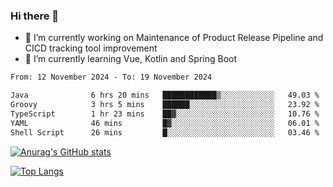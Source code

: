 ### Hi there 👋

- 🔭 I’m currently working on Maintenance of Product Release Pipeline and CICD tracking tool improvement
- 🌱 I’m currently learning Vue, Kotlin and Spring Boot

<!--START_SECTION:waka-->

```txt
From: 12 November 2024 - To: 19 November 2024

Java              6 hrs 20 mins   ████████████▒░░░░░░░░░░░░   49.03 %
Groovy            3 hrs 5 mins    ██████░░░░░░░░░░░░░░░░░░░   23.92 %
TypeScript        1 hr 23 mins    ██▓░░░░░░░░░░░░░░░░░░░░░░   10.76 %
YAML              46 mins         █▓░░░░░░░░░░░░░░░░░░░░░░░   06.01 %
Shell Script      26 mins         █░░░░░░░░░░░░░░░░░░░░░░░░   03.46 %
```

<!--END_SECTION:waka-->

[![Anurag's GitHub stats](https://github-readme-stats.vercel.app/api?username=yunhao981&show_icons=true&theme=solarized-dark)](https://github.com/anuraghazra/github-readme-stats)

[![Top Langs](https://github-readme-stats.vercel.app/api/top-langs/?username=yunhao981&theme=solarized-dark&layout=compact)](https://github.com/anuraghazra/github-readme-stats)

<!--
**yunhao981/yunhao981** is a ✨ _special_ ✨ repository because its `README.md` (this file) appears on your GitHub profile.

Here are some ideas to get you started:

- 🔭 I’m currently working on Maintenance of Release Pipeline and CICD tracking tool improvement
- 🌱 I’m currently learning Vue, Kotlin and Spring Boot
- 👯 I’m looking to collaborate on ...
- 🤔 I’m looking for help with ...
- 💬 Ask me about ...
- 📫 How to reach me: ...
- 😄 Pronouns: ...
- ⚡ Fun fact: ...
-->



